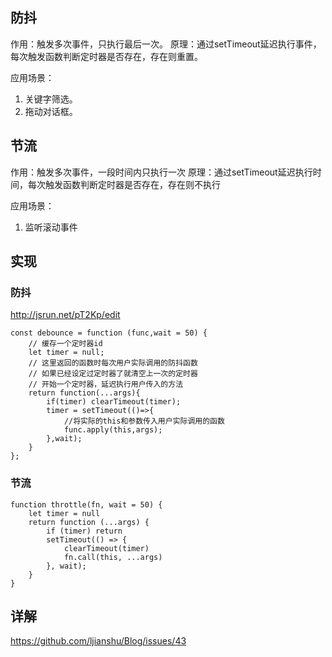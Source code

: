 ## 防抖
作用：触发多次事件，只执行最后一次。
原理：通过setTimeout延迟执行事件，每次触发函数判断定时器是否存在，存在则重置。

应用场景：
1. 关键字筛选。
2. 拖动对话框。
   

## 节流
作用：触发多次事件，一段时间内只执行一次
原理：通过setTimeout延迟执行时间，每次触发函数判断定时器是否存在，存在则不执行

应用场景：
1. 监听滚动事件


## 实现
### 防抖
http://jsrun.net/pT2Kp/edit

```
const debounce = function (func,wait = 50) {
    // 缓存一个定时器id
    let timer = null;
    // 这里返回的函数时每次用户实际调用的防抖函数
    // 如果已经设定过定时器了就清空上一次的定时器
    // 开始一个定时器，延迟执行用户传入的方法
    return function(...args){
        if(timer) clearTimeout(timer);
        timer = setTimeout(()=>{
            //将实际的this和参数传入用户实际调用的函数
            func.apply(this,args);
        },wait);
    }
};
```
### 节流

```
function throttle(fn, wait = 50) {
    let timer = null
    return function (...args) {
        if (timer) return
        setTimeout(() => {
            clearTimeout(timer)
            fn.call(this, ...args)
        }, wait);
    }
}
```

## 详解
https://github.com/ljianshu/Blog/issues/43